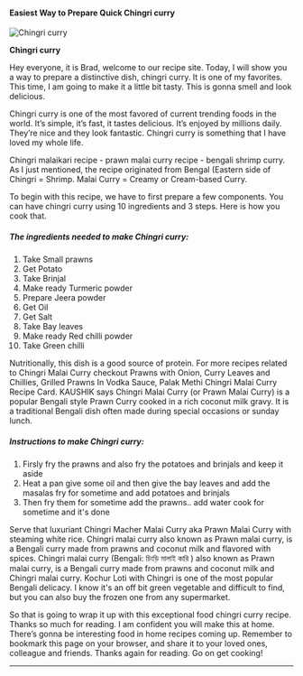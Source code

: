             

#### Easiest Way to Prepare Quick Chingri curry

![Chingri curry](https://img-global.cpcdn.com/recipes/258052b38c9fb12d/751x532cq70/chingri-curry-recipe-main-photo.jpg)

**Chingri curry**

Hey everyone, it is Brad, welcome to our recipe site. Today, I will show you a way to prepare a distinctive dish, chingri curry. It is one of my favorites. This time, I am going to make it a little bit tasty. This is gonna smell and look delicious.

Chingri curry is one of the most favored of current trending foods in the world. It’s simple, it’s fast, it tastes delicious. It’s enjoyed by millions daily. They’re nice and they look fantastic. Chingri curry is something that I have loved my whole life.

Chingri malaikari recipe - prawn malai curry recipe - bengali shrimp curry. As I just mentioned, the recipe originated from Bengal (Eastern side of Chingri = Shrimp. Malai Curry = Creamy or Cream-based Curry.

To begin with this recipe, we have to first prepare a few components. You can have chingri curry using 10 ingredients and 3 steps. Here is how you cook that.

##### The ingredients needed to make Chingri curry:

1.  Take Small prawns
2.  Get Potato
3.  Take Brinjal
4.  Make ready Turmeric powder
5.  Prepare Jeera powder
6.  Get Oil
7.  Get Salt
8.  Take Bay leaves
9.  Make ready Red chilli powder
10.  Take Green chilli

Nutritionally, this dish is a good source of protein. For more recipes related to Chingri Malai Curry checkout Prawns with Onion, Curry Leaves and Chillies, Grilled Prawns In Vodka Sauce, Palak Methi Chingri Malai Curry Recipe Card. KAUSHIK says Chingri Malai Curry (or Prawn Malai Curry) is a popular Bengali style Prawn Curry cooked in a rich coconut milk gravy. It is a traditional Bengali dish often made during special occasions or sunday lunch.

##### Instructions to make Chingri curry:

1.  Firsly fry the prawns and also fry the potatoes and brinjals and keep it aside
2.  Heat a pan give some oil and then give the bay leaves and add the masalas fry for sometime and add potatoes and brinjals
3.  Then fry them for sometime add the prawns.. add water cook for sometime and it's done

Serve that luxuriant Chingri Macher Malai Curry aka Prawn Malai Curry with steaming white rice. Chingri malai curry also known as Prawn malai curry, is a Bengali curry made from prawns and coconut milk and flavored with spices. Chingri malai curry (Bengali: চিংড়ি মালাই কারি ) also known as Prawn malai curry, is a Bengali curry made from prawns and coconut milk and Chingri malai curry. Kochur Loti with Chingri is one of the most popular Bengali delicacy. I know it's an off bit green vegetable and difficult to find, but you can also buy the frozen one from any supermarket.

So that is going to wrap it up with this exceptional food chingri curry recipe. Thanks so much for reading. I am confident you will make this at home. There’s gonna be interesting food in home recipes coming up. Remember to bookmark this page on your browser, and share it to your loved ones, colleague and friends. Thanks again for reading. Go on get cooking!

* * *